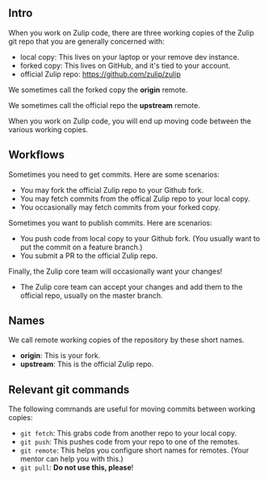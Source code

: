 ## Intro

When you work on Zulip code, there are three working copies
of the Zulip git repo that you are generally concerned with:

- local copy: This lives on your laptop or your remove dev instance.
- forked copy: This lives on GitHub, and it's tied to your account.
- official Zulip repo: https://github.com/zulip/zulip

We sometimes call the forked copy the **origin** remote.

We sometimes call the official repo the **upstream** remote.

When you work on Zulip code, you will end up moving code between
the various working copies.

## Workflows

Sometimes you need to get commits.  Here are some scenarios:

- You may fork the official Zulip repo to your Github fork.
- You may fetch commits from the offical Zulip repo to your local copy.
- You occasionally may fetch commits from your forked copy.

Sometimes you want to publish commits.  Here are scenarios:

- You push code from local copy to your Github fork.  (You usually
  want to put the commit on a feature branch.)
- You submit a PR to the official Zulip repo.

Finally, the Zulip core team will occasionally want your changes!

- The Zulip core team can accept your changes and add them to
  the official repo, usually on the master branch.
  
## Names

We call remote working copies of the repository by these short
names.

- **origin**: This is your fork.
- **upstream**: This is the official Zulip repo.

## Relevant git commands

The following commands are useful for moving commits between
working copies:

- `git fetch`: This grabs code from another repo to your local copy.
- `git push`: This pushes code from your repo to one of the remotes.
- `git remote`: This helps you configure short names for remotes.  (Your
  mentor can help you with this.)
- `git pull`: **Do not use this, please**!

